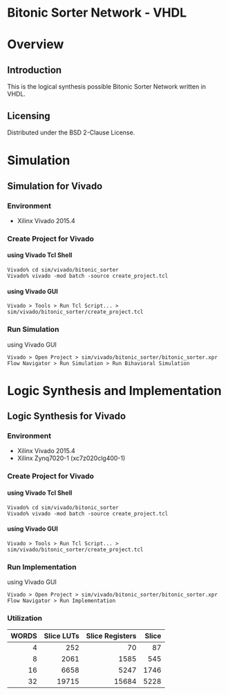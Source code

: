 Bitonic Sorter Network - VHDL
=============================

# Overview

## Introduction

This is the logical synthesis possible Bitonic Sorter Network written in VHDL.

## Licensing

Distributed under the BSD 2-Clause License.


# Simulation

## Simulation for Vivado

### Environment

- Xilinx Vivado 2015.4

### Create Project for Vivado

#### using Vivado Tcl Shell

````Shell
Vivado% cd sim/vivado/bitonic_sorter
Vivado% vivado -mod batch -source create_project.tcl
````

#### using Vivado GUI

````
Vivado > Tools > Run Tcl Script... >  sim/vivado/bitonic_sorter/create_project.tcl
````

### Run Simulation

using Vivado GUI

````
Vivado > Open Project > sim/vivado/bitonic_sorter/bitonic_sorter.xpr
Flow Navigator > Run Simulation > Run Bihavioral Simulation 
````

# Logic Synthesis and Implementation

## Logic Synthesis for Vivado

### Environment

- Xilinx Vivado 2015.4
- Xilinx Zynq7020-1 (xc7z020clg400-1)

### Create Project for Vivado

#### using Vivado Tcl Shell

````Shell
Vivado% cd sim/vivado/bitonic_sorter
Vivado% vivado -mod batch -source create_project.tcl
````

#### using Vivado GUI

````
Vivado > Tools > Run Tcl Script... >  sim/vivado/bitonic_sorter/create_project.tcl
````

### Run Implementation

using Vivado GUI

````
Vivado > Open Project > sim/vivado/bitonic_sorter/bitonic_sorter.xpr
Flow Navigator > Run Implementation
````
### Utilization

| WORDS | Slice LUTs | Slice Registers | Slice |
|------:|-----------:|----------------:|------:|
|     4 |        252 |              70 |    87 |
|     8 |       2061 |            1585 |   545 |
|    16 |       6658 |            5247 |  1746 |
|    32 |      19715 |           15684 |  5228 |
